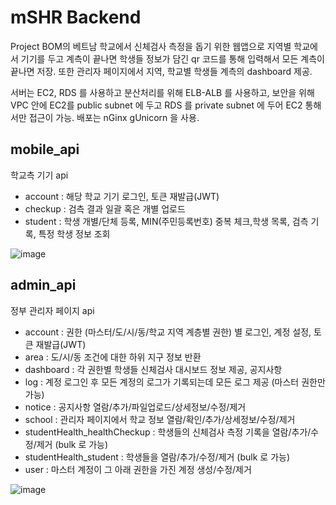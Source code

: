 # mSHR Backend
Project BOM의 베트남 학교에서 신체검사 측정을 돕기 위한 웹앱으로 지역별 학교에서 기기를 두고 계측이 끝나면 학생들 정보가 담긴 qr 코드를 통해 입력해서 모든 계측이 끝나면 저장. 또한 관리자 페이지에서 지역, 학교별 학생들 계측의 dashboard 제공.

서버는 EC2, RDS 를 사용하고 분산처리를 위해 ELB-ALB 를 사용하고, 보안을 위해 VPC 안에 EC2를 public subnet 에 두고 RDS 를 private subnet 에 두어 EC2 통해서만 접근이 가능. 
배포는 nGinx gUnicorn 을 사용. 

## mobile_api
학교측 기기 api
* account : 해당 학교 기기 로그인, 토큰 재발급(JWT)
* checkup : 검측 결과 일괄 혹은 개별 업로드
* student : 학생 개별/단체 등록, MIN(주민등록번호) 중복 체크,학생 목록, 검측 기록, 특정 학생 정보 조회

![image](https://user-images.githubusercontent.com/47446855/226415658-a961fdc5-6842-46bf-bdfe-4788fe3a44c2.png)


## admin_api
정부 관리자 페이지 api
* account : 권한 (마스터/도/시/동/학교 지역 계층별 권한) 별 로그인, 계정 설정, 토큰 재발급(JWT)
* area : 도/시/동 조건에 대한 하위 지구 정보 반환
* dashboard : 각 권한별 학생들 신체검사 대시보드 정보 제공, 공지사항
* log : 계정 로그인 후 모든 계정의 로그가 기록되는데 모든 로그 제공 (마스터 권한만 가능)
* notice : 공지사항 열람/추가/파일업로드/상세정보/수정/제거
* school : 관리자 페이지에서 학교 정보 열람/확인/추가/상세정보/수정/제거
* studentHealth_healthCheckup : 학생들의 신체검사 측정 기록을 열람/추가/수정/제거 (bulk 로 가능)
* studentHealth_student : 학생들을 열람/추가/수정/제거 (bulk 로 가능)
* user : 마스터 계정이 그 아래 권한을 가진 계정 생성/수정/제거

![image](https://user-images.githubusercontent.com/47446855/226415583-4bc52c9d-cf3a-45be-8f5d-7f0f5a9c1dc1.png)


